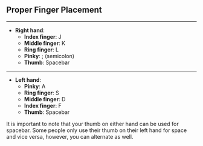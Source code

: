 ## Proper Finger Placement
---
- **Right hand**:
  - **Index finger**: J
  - **Middle finger**: K
  - **Ring finger**: L
  - **Pinky**: ; (semicolon)
  - **Thumb**: Spacebar
---
- **Left hand**:
  - **Pinky**: A
  - **Ring finger**: S
  - **Middle finger**: D
  - **Index finger**: F
  - **Thumb**: Spacebar

It is important to note that your thumb on either hand can be used for spacebar. Some people only use their thumb on their left hand for space and vice versa, however, you can alternate as well.
